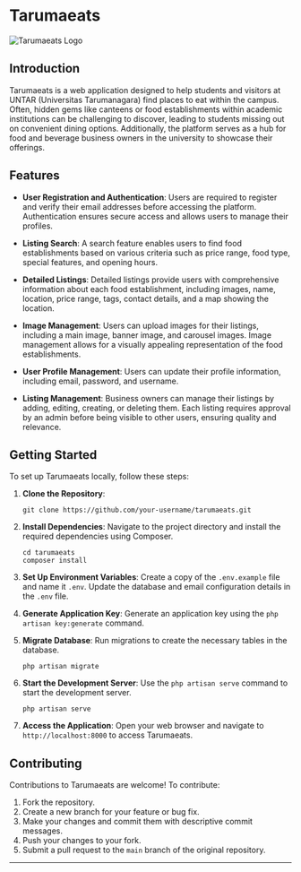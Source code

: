 # Tarumaeats

![Tarumaeats Logo](https://repobeats.axiom.co/api/embed/ab2c52d0a0f2dff05a8852fbe84cff4edf25bf71.svg)

## Introduction

Tarumaeats is a web application designed to help students and visitors at UNTAR (Universitas Tarumanagara) find places to eat within the campus. Often, hidden gems like canteens or food establishments within academic institutions can be challenging to discover, leading to students missing out on convenient dining options. Additionally, the platform serves as a hub for food and beverage business owners in the university to showcase their offerings.

## Features

- **User Registration and Authentication**: Users are required to register and verify their email addresses before accessing the platform. Authentication ensures secure access and allows users to manage their profiles.
  
- **Listing Search**: A search feature enables users to find food establishments based on various criteria such as price range, food type, special features, and opening hours.
  
- **Detailed Listings**: Detailed listings provide users with comprehensive information about each food establishment, including images, name, location, price range, tags, contact details, and a map showing the location.
  
- **Image Management**: Users can upload images for their listings, including a main image, banner image, and carousel images. Image management allows for a visually appealing representation of the food establishments.
  
- **User Profile Management**: Users can update their profile information, including email, password, and username.
  
- **Listing Management**: Business owners can manage their listings by adding, editing, creating, or deleting them. Each listing requires approval by an admin before being visible to other users, ensuring quality and relevance.

## Getting Started

To set up Tarumaeats locally, follow these steps:

1. **Clone the Repository**: 
   ```
   git clone https://github.com/your-username/tarumaeats.git
   ```

2. **Install Dependencies**: Navigate to the project directory and install the required dependencies using Composer.
   ```
   cd tarumaeats
   composer install
   ```

3. **Set Up Environment Variables**: Create a copy of the `.env.example` file and name it `.env`. Update the database and email configuration details in the `.env` file.

4. **Generate Application Key**: Generate an application key using the `php artisan key:generate` command.

5. **Migrate Database**: Run migrations to create the necessary tables in the database.
   ```
   php artisan migrate
   ```

6. **Start the Development Server**: Use the `php artisan serve` command to start the development server.
   ```
   php artisan serve
   ```

7. **Access the Application**: Open your web browser and navigate to `http://localhost:8000` to access Tarumaeats.

## Contributing

Contributions to Tarumaeats are welcome! To contribute:

1. Fork the repository.
2. Create a new branch for your feature or bug fix.
3. Make your changes and commit them with descriptive commit messages.
4. Push your changes to your fork.
5. Submit a pull request to the `main` branch of the original repository.

---
